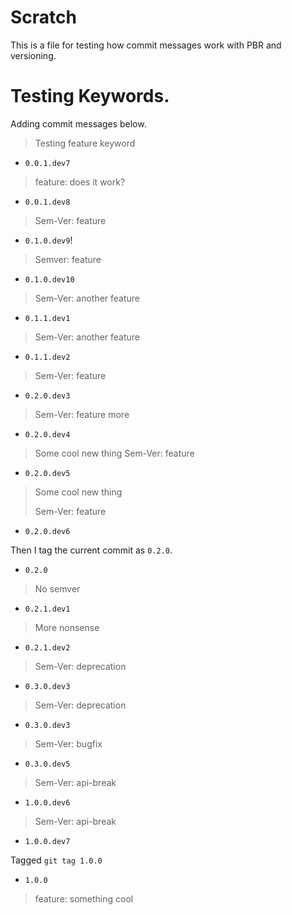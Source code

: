 # Scratch

This is a file for testing how commit messages work
with PBR and versioning.

# Testing Keywords.

Adding commit messages below.

> Testing feature keyword
- `0.0.1.dev7`

> feature: does it work?
- `0.0.1.dev8`

> Sem-Ver: feature
- `0.1.0.dev9`!

> Semver: feature
- `0.1.0.dev10`

> Sem-Ver: another feature
- `0.1.1.dev1`

> Sem-Ver: another feature
- `0.1.1.dev2`

> Sem-Ver: feature
- `0.2.0.dev3`

> Sem-Ver: feature more
- `0.2.0.dev4`

> Some cool new thing
> Sem-Ver: feature
- `0.2.0.dev5`

> Some cool new thing
>
> Sem-Ver: feature
- `0.2.0.dev6`

Then I tag the current commit as `0.2.0`.
- `0.2.0`

> No semver
- `0.2.1.dev1`

> More nonsense
- `0.2.1.dev2`

> Sem-Ver: deprecation
- `0.3.0.dev3`

> Sem-Ver: deprecation
- `0.3.0.dev3`

> Sem-Ver: bugfix
- `0.3.0.dev5`

> Sem-Ver: api-break
- `1.0.0.dev6`

> Sem-Ver: api-break
- `1.0.0.dev7`

Tagged `git tag 1.0.0`
- `1.0.0`

> feature: something cool



